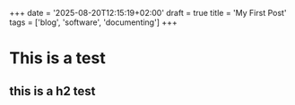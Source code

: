 +++
date = '2025-08-20T12:15:19+02:00'
draft = true
title = 'My First Post'
tags = ['blog', 'software', 'documenting']
+++

# This is a test


## this is a h2 test